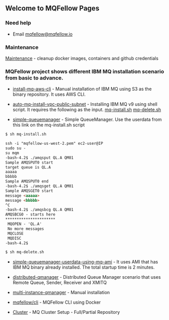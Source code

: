 ## Welcome to MQFellow Pages

### Need help

* Email mqfellow@mqfellow.io

### Maintenance 

[Maintenance](https://mqfellow.io/maintenance) - cleanup docker images, containers and github credentials

### MQFellow project shows different IBM MQ installation scenario from basic to advance.

* [install-mq-aws-cli](https://mqfellow.io/install-mq-aws-cli) - Manual installation of IBM MQ using S3 as the binary repository. It uses AWS CLI.

* [auto-mq-install-vpc-public-subnet](https://mqfellow.io/auto-mq-install-vpc-public-subnet) - Installing IBM MQ v9 using shell script. It requires the following as the input. [mq-install.sh](https://github.com/mqfellow/auto-mq-install-vpc-public-subnet/blob/master/mq-install.sh) [mq-delete.sh](https://github.com/mqfellow/auto-mq-install-vpc-public-subnet/blob/master/mq-delete.sh) 

* [simple-queuemanager](https://github.com/mqfellow/mqfellow-docs/blob/master/simple-queuemanager-userdata.txt) - Simple QueueManager. Use the userdata from this link on the mq-install.sh script

```markdown
$ sh mq-install.sh

ssh -i "mqfellow-us-west-2.pem" ec2-user@IP
sudo su -
su mqm
-bash-4.2$ ./amqsput QL.A QM01
Sample AMQSPUT0 start
target queue is QL.A
aaaaa
bbbbb
Sample AMQSPUT0 end
-bash-4.2$ ./amqsget QL.A QM01
Sample AMQSGET0 start
message <aaaaa>
message <bbbbb>
^C
-bash-4.2$ ./amqsbcg QL.A QM01
AMQSBCG0 - starts here
**********************
 MQOPEN - 'QL.A'
 No more messages 
 MQCLOSE
 MQDISC
-bash-4.2$ 

$ sh mq-delete.sh

```

* [simple-queuemanager-userdata-using-mq-ami](https://mqfellow.io/simple-queuemanager-userdata-using-mq-ami) - It uses AMI that has IBM MQ binary already installed. The total startup time is 2 minutes.

* [distributed-qmanager](https://mqfellow.io/distributed-qmanager) - Distributed Queue Manager scenario that uses Remote Queue, Sender, Receiver and XMITQ

* [multi-instance-qmanager](https://mqfellow.io/multi-instance-qmanager) - Manual installation

* [mqfellow/cli](https://mqfellow.io/cli) - MQFellow CLI using Docker 

* [Cluster](https://mqfellow.io/cluster) - MQ Cluster Setup - Full/Partial Repository



